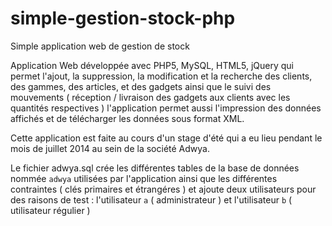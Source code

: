 # simple-gestion-stock-php
Simple application web de gestion de stock

Application Web développée avec PHP5, MySQL, HTML5, jQuery
qui permet l'ajout, la suppression, la modification et la recherche des clients, des gammes, des articles, et des gadgets
ainsi que le suivi des mouvements ( réception / livraison des gadgets aux clients avec les quantités respectives )
l'application permet aussi l'impression des données affichés et de télécharger les données sous format XML.

Cette application est faite au cours d'un stage d'été qui a eu lieu pendant le mois de juillet 2014 au sein de la société Adwya.

Le fichier adwya.sql crée les différentes tables de la base de données nommée `adwya` utilisées par l'application
ainsi que les différentes contraintes ( clés primaires et étrangéres ) et ajoute deux utilisateurs pour des raisons de test :
  l'utilisateur `a` ( administrateur ) et l'utilisateur `b` ( utilisateur régulier )
  
  

